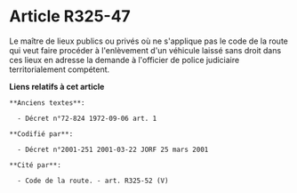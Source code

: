 # Article R325-47

Le maître de lieux publics ou privés où ne s'applique pas le code de la route qui veut faire procéder à l'enlèvement d'un
véhicule laissé sans droit dans ces lieux en adresse la demande à l'officier de police judiciaire territorialement compétent.

**Liens relatifs à cet article**

	**Anciens textes**:

	  - Décret n°72-824 1972-09-06 art. 1

	**Codifié par**:

	  - Décret n°2001-251 2001-03-22 JORF 25 mars 2001

	**Cité par**:

	  - Code de la route. - art. R325-52 (V)
